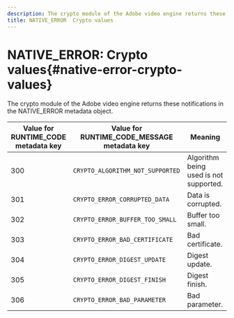 ```yaml
---
description: The crypto module of the Adobe video engine returns these notifications in the NATIVE_ERROR metadata object.
title: NATIVE_ERROR  Crypto values
---
```


# NATIVE_ERROR: Crypto values{#native-error-crypto-values}

The crypto module of the Adobe video engine returns these notifications in the NATIVE_ERROR metadata object.

|  Value for RUNTIME_CODE metadata key  | Value for RUNTIME_CODE_MESSAGE metadata key  | Meaning  |
|---|---|---|
|  300  | `CRYPTO_ALGORITHM_NOT_SUPPORTED`  | Algorithm being used is not supported.  |
|  301  | `CRYPTO_ERROR_CORRUPTED_DATA`  | Data is corrupted.  |
|  302  | `CRYPTO_ERROR_BUFFER_TOO_SMALL`  | Buffer too small.  |
|  303  | `CRYPTO_ERROR_BAD_CERTIFICATE`  | Bad certificate.  |
|  304  | `CRYPTO_ERROR_DIGEST_UPDATE`  | Digest update.  |
|  305  | `CRYPTO_ERROR_DIGEST_FINISH`  | Digest finish.  |
|  306  | `CRYPTO_ERROR_BAD_PARAMETER`  | Bad parameter.  |

